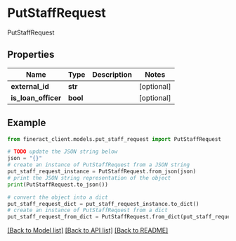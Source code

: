 # PutStaffRequest

PutStaffRequest

## Properties

Name | Type | Description | Notes
------------ | ------------- | ------------- | -------------
**external_id** | **str** |  | [optional] 
**is_loan_officer** | **bool** |  | [optional] 

## Example

```python
from fineract_client.models.put_staff_request import PutStaffRequest

# TODO update the JSON string below
json = "{}"
# create an instance of PutStaffRequest from a JSON string
put_staff_request_instance = PutStaffRequest.from_json(json)
# print the JSON string representation of the object
print(PutStaffRequest.to_json())

# convert the object into a dict
put_staff_request_dict = put_staff_request_instance.to_dict()
# create an instance of PutStaffRequest from a dict
put_staff_request_from_dict = PutStaffRequest.from_dict(put_staff_request_dict)
```
[[Back to Model list]](../README.md#documentation-for-models) [[Back to API list]](../README.md#documentation-for-api-endpoints) [[Back to README]](../README.md)


